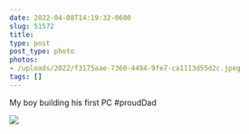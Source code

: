 ```yaml
---
date: 2022-04-08T14:19:32-0600
slug: 51572
title: 
type: post
post_type: photo
photos:
- /uploads/2022/f3175aae-7360-4494-9fe7-ca1113d55d2c.jpeg
tags: []
---
```

My boy building his first PC #proudDad


![](/uploads/2022/f3175aae-7360-4494-9fe7-ca1113d55d2c.jpeg)


